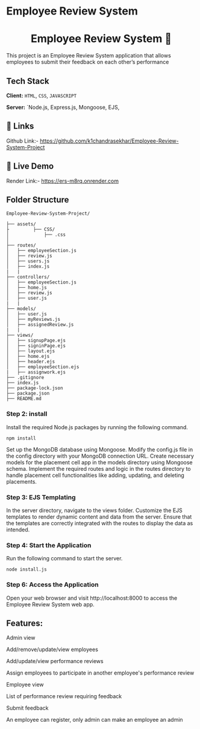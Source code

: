 # Employee Review System

<h1 align="center">Employee Review System  📝</h1>

This project is an Employee Review System application that allows employees to submit their feedback on each other’s performance

## Tech Stack

**Client:** `HTML`, `CSS`, `JAVASCRIPT`

**Server:** `Node.js, Express.js, Mongoose, EJS,

## 🔗 Links

Github Link:- https://github.com/k1chandrasekhar/Employee-Review-System-Project

## 🔗 Live Demo

Render Link:- https://ers-m8rq.onrender.com

## Folder Structure

```
Employee-Review-System-Project/

├── assets/
├         ├── CSS/
│             ├── .css
│
├── routes/
│   ├── employeeSection.js
│   ├── review.js
│   ├── users.js
│   ├── index.js
|   |
├── controllers/
│   ├── employeeSection.js
│   ├── home.js
│   ├── review.js
│   ├── user.js
|   |
├── models/
│   ├── user.js
│   ├── myReviews.js
│   ├── assignedReview.js
|   |
├── views/
│   ├── signupPage.ejs
│   ├── signinPage.ejs
│   ├── layout.ejs
│   ├── home.ejs
│   ├── header.ejs
│   ├── employeeSection.ejs
|   ├── assignwork.ejs
├── .gitignore
├── index.js
├── package-lock.json
├── package.json
├── README.md
```

### Step 2: install

Install the required Node.js packages by running the following command.

`npm install`

Set up the MongoDB database using Mongoose. Modify the config.js file in the config directory with your MongoDB connection URL.
Create necessary models for the placement cell app in the models directory using Mongoose schema.
Implement the required routes and logic in the routes directory to handle placement cell functionalities like adding, updating, and deleting placements.

### Step 3: EJS Templating

In the server directory, navigate to the views folder.
Customize the EJS templates to render dynamic content and data from the server.
Ensure that the templates are correctly integrated with the routes to display the data as intended.

### Step 4: Start the Application

Run the following command to start the server.

`node install.js`

### Step 6: Access the Application

Open your web browser and visit http://localhost:8000 to access the Employee Review System web app.

## Features:

Admin view

Add/remove/update/view employees

Add/update/view performance reviews

Assign employees to participate in another employee's performance review

Employee view

List of performance review requiring feedback

Submit feedback

An employee can register, only admin can make an employee an admin
